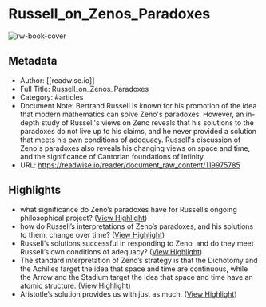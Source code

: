 # Russell_on_Zenos_Paradoxes

![rw-book-cover](https://readwise-assets.s3.amazonaws.com/static/images/article0.00998d930354.png)

## Metadata
- Author: [[readwise.io]]
- Full Title: Russell_on_Zenos_Paradoxes
- Category: #articles
- Document Note: Bertrand Russell is known for his promotion of the idea that modern mathematics can solve Zeno's paradoxes. However, an in-depth study of Russell's views on Zeno reveals that his solutions to the paradoxes do not live up to his claims, and he never provided a solution that meets his own conditions of adequacy. Russell's discussion of Zeno's paradoxes also reveals his changing views on space and time, and the significance of Cantorian foundations of infinity.
- URL: https://readwise.io/reader/document_raw_content/119975785

## Highlights
- what
  significance do Zeno’s paradoxes have for Russell’s ongoing philosophical project? ([View Highlight](https://read.readwise.io/read/01hhkvsepj2fbhsq1nxyfmyyfy))
- how do Russell’s interpretations of Zeno’s paradoxes, and his solutions to them, change over time? ([View Highlight](https://read.readwise.io/read/01hhkvsqf98kjew3ytjtfdkveb))
- Russell’s solutions successful in responding to Zeno, and do they meet Russell’s own conditions of adequacy? ([View Highlight](https://read.readwise.io/read/01hhkvt4dxfqc5tqezd6w8edr6))
- The standard interpretation of Zeno’s strategy is that the Dichotomy and the Achilles target the idea that space and time are continuous, while the Arrow and the Stadium target the idea that space and time have an atomic structure. ([View Highlight](https://read.readwise.io/read/01hhkx2k9w9762j1mthqbx4dyk))
- Aristotle’s solution provides us with just as much. ([View Highlight](https://read.readwise.io/read/01hhm9e9s38xpehw77py5n1ttj))

